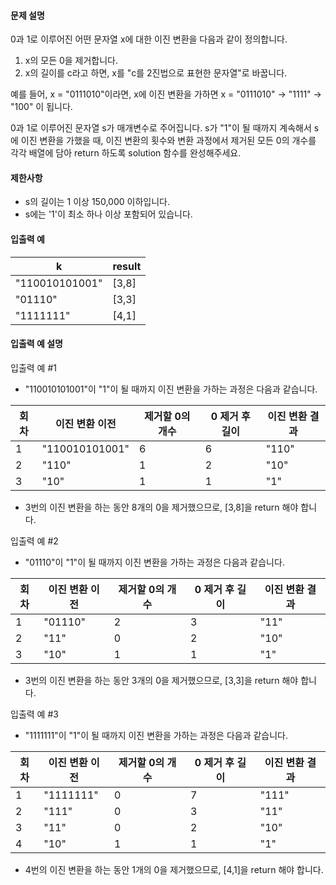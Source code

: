 #### 문제 설명
0과 1로 이루어진 어떤 문자열 x에 대한 이진 변환을 다음과 같이 정의합니다.

1. x의 모든 0을 제거합니다.
2. x의 길이를 c라고 하면, x를 "c를 2진법으로 표현한 문자열"로 바꿉니다.
   
예를 들어, x = "0111010"이라면, x에 이진 변환을 가하면 x = "0111010" -> "1111" -> "100" 이 됩니다.

0과 1로 이루어진 문자열 s가 매개변수로 주어집니다. s가 "1"이 될 때까지 계속해서 s에 이진 변환을 가했을 때, 이진 변환의 횟수와 변환 과정에서 제거된 모든 0의 개수를 각각 배열에 담아 return 하도록 solution 함수를 완성해주세요.

#### 제한사항
* s의 길이는 1 이상 150,000 이하입니다.
* s에는 '1'이 최소 하나 이상 포함되어 있습니다.
  
#### 입출력 예
|k|result|
|-|-|
|"110010101001"|[3,8]|
|"01110"|[3,3]|
|"1111111"|[4,1]|

#### 입출력 예 설명
입출력 예 #1
* "110010101001"이 "1"이 될 때까지 이진 변환을 가하는 과정은 다음과 같습니다.
  
|회차|이진 변환 이전|제거할 0의 개수|0 제거 후 길이|이진 변환 결과|
|-|-|-|-|-|
|1|"110010101001"|6|6|"110"|
|2|"110"|1|2|"10"|
|3|"10"|1|1|"1"|
* 3번의 이진 변환을 하는 동안 8개의 0을 제거했으므로, [3,8]을 return 해야 합니다.
  
입출력 예 #2
* "01110"이 "1"이 될 때까지 이진 변환을 가하는 과정은 다음과 같습니다.
  
|회차	| 이진 변환 이전|제거할 0의 개수	| 0 제거 후 길이	| 이진 변환 결과|
|-|-|-|-|-|
|1	|"01110"	|2	|3	|"11"|
|2	|"11"	|0	|2	|"10"|
|3	|"10"	|1	|1	|"1"|
* 3번의 이진 변환을 하는 동안 3개의 0을 제거했으므로, [3,3]을 return 해야 합니다.

입출력 예 #3
* "1111111"이 "1"이 될 때까지 이진 변환을 가하는 과정은 다음과 같습니다.
  
|회차	|이진 변환 이전|	제거할 0의 개수	|0 제거 후 길이	|이진 변환 결과|
|-|-|-|-|-|
|1	|"1111111"	|0	|7	|"111"|
|2	|"111"	|0	|3	|"11"|
|3	|"11"	|0	|2	|"10"|
|4	|"10"	|1	|1	|"1"|
* 4번의 이진 변환을 하는 동안 1개의 0을 제거했으므로, [4,1]을 return 해야 합니다.